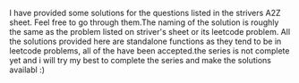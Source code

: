 I have provided some solutions for the questions listed in the strivers A2Z sheet. Feel free to go through them.The naming of the solution is roughly the same as the problem listed on striver's sheet or its leetcode problem. All the solutions provided here are standalone functions as they tend to be in leetcode problems, all of the have been accepted.the series is not complete yet and i will try my best to complete the series and make the solutions availabl :)
